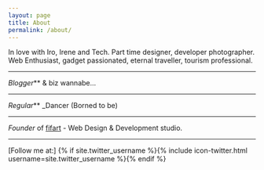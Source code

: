 ```yaml
---
layout: page
title: About
permalink: /about/
---
```


In love with Iro, Irene and Tech. Part time designer, developer photographer. Web Enthusiast, gadget passionated, eternal traveller,
tourism professional.
___
_Blogger_** & biz wannabe...
___
_Regular_** _Dancer (Borned to be) 
___
_Founder_ of [fifart](http://fifart.net) - Web Design & Development studio.
___
[Follow me at:] {% if site.twitter_username %}{% include icon-twitter.html username=site.twitter_username %}{% endif %}
